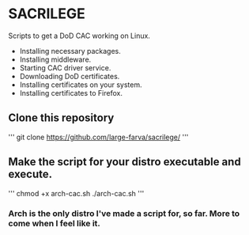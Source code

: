 # SACRILEGE
Scripts to get a DoD CAC working on Linux.
- Installing necessary packages.
- Installing middleware.
- Starting CAC driver service.
- Downloading DoD certificates.
- Installing certificates on your system.
- Installing certificates to Firefox.

## Clone this repository 
''' 
git clone https://github.com/large-farva/sacrilege/ 
'''

## Make the script for your distro executable and execute.
'''
chmod +x arch-cac.sh
./arch-cac.sh
'''

### Arch is the only distro I've made a script for, so far. More to come when I feel like it.
